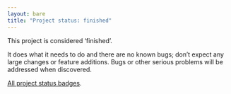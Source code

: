 ```yaml
---
layout: bare
title: "Project status: finished"
---
```


This project is considered ‘finished’.

It does what it needs to do and there are no known bugs; don’t expect any large
changes or feature additions. Bugs or other serious problems will be addressed
when discovered.

[All project status badges][status].

[status]: /weblog/project-status-badges.html
